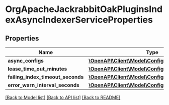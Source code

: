 # OrgApacheJackrabbitOakPluginsIndexAsyncIndexerServiceProperties

## Properties
Name | Type | Description | Notes
------------ | ------------- | ------------- | -------------
**async_configs** | [**\OpenAPI\Client\Model\ConfigNodePropertyArray**](ConfigNodePropertyArray.md) |  | [optional] 
**lease_time_out_minutes** | [**\OpenAPI\Client\Model\ConfigNodePropertyInteger**](ConfigNodePropertyInteger.md) |  | [optional] 
**failing_index_timeout_seconds** | [**\OpenAPI\Client\Model\ConfigNodePropertyInteger**](ConfigNodePropertyInteger.md) |  | [optional] 
**error_warn_interval_seconds** | [**\OpenAPI\Client\Model\ConfigNodePropertyInteger**](ConfigNodePropertyInteger.md) |  | [optional] 

[[Back to Model list]](../README.md#documentation-for-models) [[Back to API list]](../README.md#documentation-for-api-endpoints) [[Back to README]](../README.md)


